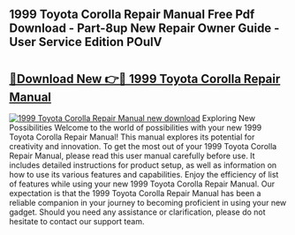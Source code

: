 ## 1999 Toyota Corolla Repair Manual Free Pdf Download - Part-8up New Repair Owner Guide - User Service Edition POulV

# <h2><a href="http://bc45338.oget.top/?id=1999+Toyota+Corolla+Repair+Manual">🔗Download New 👉🔴 1999 Toyota Corolla Repair Manual</a></h2>

[![1999 Toyota Corolla Repair Manual new download](https://i.imgur.com/5g1atiW.png)](http://bc45338.oget.top/?id=1999+Toyota+Corolla+Repair+Manual)
Exploring New Possibilities Welcome to the world of possibilities with your new 1999 Toyota Corolla Repair Manual! This manual explores its potential for creativity and innovation. To get the most out of your 1999 Toyota Corolla Repair Manual, please read this user manual carefully before use. It includes detailed instructions for product setup, as well as information on how to use its various features and capabilities. Enjoy the efficiency of list of features while using your new 1999 Toyota Corolla Repair Manual. Our expectation is that the 1999 Toyota Corolla Repair Manual has been a reliable companion in your journey to becoming proficient in using your new gadget. Should you need any assistance or clarification, please do not hesitate to contact our support team.

